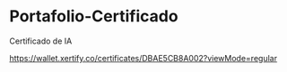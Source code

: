 # Portafolio-Certificado
Certificado de IA


https://wallet.xertify.co/certificates/DBAE5CB8A002?viewMode=regular
